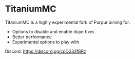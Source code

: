 # TitaniumMC
TitaniumMC is a highly experimental fork of Purpur aiming for:
- Options to disable and enable dupe fixes
- Better performance
- Experimental options to play with

Discord: https://discord.gg/cpD333fBRz